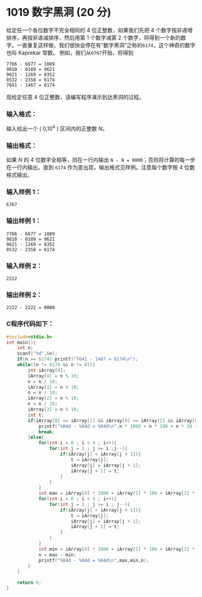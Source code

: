 # 1019 数字黑洞 (20 分)
给定任一个各位数字不完全相同的 4 位正整数，如果我们先把 4 个数字按非递增排序，再按非递减排序，然后用第 1 个数字减第 2 个数字，将得到一个新的数字。一直重复这样做，我们很快会停在有“数字黑洞”之称的`6174`，这个神奇的数字也叫 Kaprekar 常数。
例如，我们从`6767`开始，将得到
```
7766 - 6677 = 1089 
9810 - 0189 = 9621 
9621 - 1269 = 8352 
8532 - 2358 = 6174 
7641 - 1467 = 6174 
```
现给定任意 4 位正整数，请编写程序演示到达黑洞的过程。
### 输入格式：
输入给出一个 ( $0$,$10^4$ ​​) 区间内的正整数 $N$。
### 输出格式：
如果 $N$ 的 4 位数字全相等，则在一行内输出 `N - N = 0000`；否则将计算的每一步在一行内输出，直到 `6174` 作为差出现，输出格式见样例。注意每个数字按 4 位数格式输出。
### 输入样例 1：
```
6767
```
### 输出样例 1：
```
7766 - 6677 = 1089
9810 - 0189 = 9621
9621 - 1269 = 8352
8532 - 2358 = 6174
```
### 输入样例 2：
```
2222
```
### 输出样例 2：
```
2222 - 2222 = 0000
```
### C程序代码如下：
```c
#include<stdio.h> 
int main(){
    int n;
    scanf("%d",&n);
    if(n == 6174) printf("7641 - 1467 = 6174\n");
    while((n != 6174 && n != 0)){
        int iArray[4];
        iArray[0] = n % 10;
        n = n / 10;
        iArray[1] = n % 10;
        n = n / 10;
        iArray[2] = n % 10;
        n = n / 10;
        iArray[3] = n % 10;
        int t;
        if(iArray[0] == iArray[1] && iArray[0] == iArray[2] && iArray[0] == iArray[3]){
            printf("%04d - %04d = %04d\n",n * 1000 + n * 100 + n * 10 + n,n * 1000 + n * 100 + n * 10 + n,0);
            break;
        }else{
            for(int i = 0 ; i < 4 ; i++){
                for(int j = 2 ; j >= i ;j--){
                    if(iArray[j] < iArray[j + 1]){
                        t = iArray[j];
                        iArray[j] = iArray[j + 1];
                        iArray[j + 1] = t;
                    }
                }
            }
            int max = iArray[0] * 1000 + iArray[1] * 100 + iArray[2] * 10 + iArray[3];
            for(int i = 0 ; i < 4 ; i++){
                for(int j = 2 ; j >= i ; j--){
                    if(iArray[j] > iArray[j + 1]){
                        t = iArray[j];
                        iArray[j] = iArray[j + 1];
                        iArray[j + 1] = t;
                    }
                }
            }
            int min = iArray[0] * 1000 + iArray[1] * 100 + iArray[2] * 10 + iArray[3];
            n = max - min;
            printf("%04d - %04d = %04d\n",max,min,n);
        }
    }
    
    return 0;
}
```